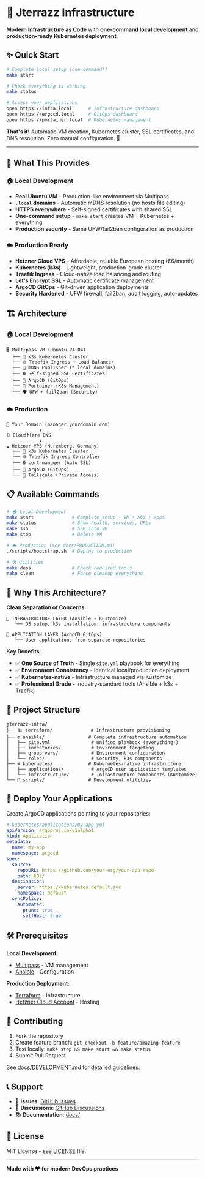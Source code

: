 # 🚀 Jterrazz Infrastructure

**Modern Infrastructure as Code** with **one-command local development** and **production-ready Kubernetes deployment**.

## ✨ Quick Start

```bash
# Complete local setup (one command!)
make start

# Check everything is working
make status

# Access your applications
open https://infra.local      # Infrastructure dashboard
open https://argocd.local     # GitOps dashboard
open https://portainer.local  # Kubernetes management
```

**That's it!** Automatic VM creation, Kubernetes cluster, SSL certificates, and DNS resolution. Zero manual configuration. 🎯

---

## 🎯 What This Provides

### 🏠 **Local Development**

- **Real Ubuntu VM** - Production-like environment via Multipass
- **`.local` domains** - Automatic mDNS resolution (no hosts file editing)
- **HTTPS everywhere** - Self-signed certificates with shared SSL
- **One-command setup** - `make start` creates VM + Kubernetes + everything
- **Production security** - Same UFW/fail2ban configuration as production

### ☁️ **Production Ready**

- **Hetzner Cloud VPS** - Affordable, reliable European hosting (€6/month)
- **Kubernetes (k3s)** - Lightweight, production-grade cluster
- **Traefik Ingress** - Cloud-native load balancing and routing
- **Let's Encrypt SSL** - Automatic certificate management
- **ArgoCD GitOps** - Git-driven application deployments
- **Security Hardened** - UFW firewall, fail2ban, audit logging, auto-updates

## 🏗️ Architecture

### 🏠 Local Development

```
🖥️ Multipass VM (Ubuntu 24.04)
  ├── 🔐 k3s Kubernetes Cluster
  ├── 🌐 Traefik Ingress + Load Balancer
  ├── 📱 mDNS Publisher (*.local domains)
  ├── 🔒 Self-signed SSL Certificates
  ├── 🔄 ArgoCD (GitOps)
  ├── 🐳 Portainer (K8s Management)
  └── 🛡️ UFW + fail2ban (Security)
```

### ☁️ Production

```
📱 Your Domain (manager.yourdomain.com)
            ↓
🌐 Cloudflare DNS
            ↓
☁️ Hetzner VPS (Nuremberg, Germany)
  ├── 🔐 k3s Kubernetes Cluster
  ├── 🌐 Traefik Ingress Controller
  ├── 🔒 cert-manager (Auto SSL)
  ├── 🔄 ArgoCD (GitOps)
  └── 🔗 Tailscale (Private Access)
```

## 📋 Available Commands

```bash
# 🏠 Local Development
make start              # Complete setup - VM + K8s + apps
make status             # Show health, services, URLs
make ssh                # SSH into VM
make stop               # Delete VM

# ☁️ Production (see docs/PRODUCTION.md)
./scripts/bootstrap.sh  # Deploy to production

# 🛠️ Utilities
make deps               # Check required tools
make clean              # Force cleanup everything
```

## 🎯 Why This Architecture?

**Clean Separation of Concerns:**

```
🔄 INFRASTRUCTURE LAYER (Ansible + Kustomize)
   └── OS setup, k3s installation, infrastructure components

🚀 APPLICATION LAYER (ArgoCD GitOps)
   └── User applications from separate repositories
```

**Key Benefits:**

- ✅ **One Source of Truth** - Single `site.yml` playbook for everything
- ✅ **Environment Consistency** - Identical local/production deployment
- ✅ **Kubernetes-native** - Infrastructure managed via Kustomize
- ✅ **Professional Grade** - Industry-standard tools (Ansible + k3s + Traefik)

## 📁 Project Structure

```
jterrazz-infra/
├── 🏗️ terraform/              # Infrastructure provisioning
├── ⚙️ ansible/                # Complete infrastructure automation
│   ├── site.yml               # Unified playbook (everything!)
│   ├── inventories/           # Environment targeting
│   ├── group_vars/            # Environment configuration
│   └── roles/                 # Security, k3s components
├── ☸️ kubernetes/             # Kubernetes-native infrastructure
│   ├── applications/          # ArgoCD user application templates
│   └── infrastructure/        # Infrastructure components (Kustomize)
└── 📜 scripts/                # Development utilities
```

## 🚀 Deploy Your Applications

Create ArgoCD applications pointing to your repositories:

```yaml
# kubernetes/applications/my-app.yml
apiVersion: argoproj.io/v1alpha1
kind: Application
metadata:
  name: my-app
  namespace: argocd
spec:
  source:
    repoURL: https://github.com/your-org/your-app-repo
    path: k8s/
  destination:
    server: https://kubernetes.default.svc
    namespace: default
  syncPolicy:
    automated:
      prune: true
      selfHeal: true
```

## 🛠️ Prerequisites

**Local Development:**

- [Multipass](https://multipass.run/) - VM management
- [Ansible](https://docs.ansible.com/ansible/latest/installation_guide/intro_installation.html) - Configuration

**Production Deployment:**

- [Terraform](https://terraform.io/) - Infrastructure
- [Hetzner Cloud Account](https://hetzner.cloud/) - Hosting

## 🤝 Contributing

1. Fork the repository
2. Create feature branch: `git checkout -b feature/amazing-feature`
3. Test locally: `make stop && make start && make status`
4. Submit Pull Request

See [docs/DEVELOPMENT.md](docs/DEVELOPMENT.md) for detailed guidelines.

## 📞 Support

- 🐛 **Issues**: [GitHub Issues](https://github.com/jterrazz/jterrazz-infra/issues)
- 💬 **Discussions**: [GitHub Discussions](https://github.com/jterrazz/jterrazz-infra/discussions)
- 📚 **Documentation**: [docs/](docs/)

## 📜 License

MIT License - see [LICENSE](LICENSE) file.

---

**Made with ❤️ for modern DevOps practices**
